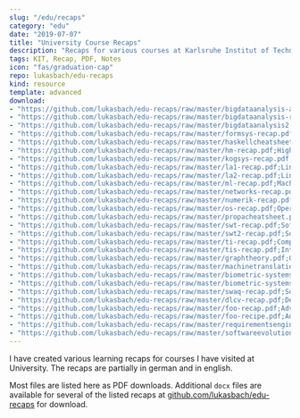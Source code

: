```yaml
---
slug: "/edu/recaps"
category: "edu"
date: "2019-07-07"
title: "University Course Recaps"
description: "Recaps for various courses at Karlsruhe Institut of Technology for the computer science degree. Partially in english and german."
tags: KIT, Recap, PDF, Notes
icon: "fas/graduation-cap"
repo: lukasbach/edu-recaps
kind: resource
template: advanced
download:
- "https://github.com/lukasbach/edu-recaps/raw/master/bigdataanalysis-algorithms.pdf;Big Data Analytics - Algorithms (Analyse großer Datenbestände)"
- "https://github.com/lukasbach/edu-recaps/raw/master/bigdataanalysis-recap.pdf;Big Data Analytics - Recap"
- "https://github.com/lukasbach/edu-recaps/raw/master/bigdataanalysis2-recap.pdf;Big Data Analytics 2 - Recap"
- "https://github.com/lukasbach/edu-recaps/raw/master/formsys-recap.pdf;Formal Systems"
- "https://github.com/lukasbach/edu-recaps/raw/master/haskellcheatsheet.pdf;Haskell Cheatsheet"
- "https://github.com/lukasbach/edu-recaps/raw/master/hm-recap.pdf;Higher Mathematics 1+2"
- "https://github.com/lukasbach/edu-recaps/raw/master/kogsys-recap.pdf;Cognitive Systems"
- "https://github.com/lukasbach/edu-recaps/raw/master/la1-recap.pdf;Linear Algebra 1"
- "https://github.com/lukasbach/edu-recaps/raw/master/la2-recap.pdf;Linear Algebra 2"
- "https://github.com/lukasbach/edu-recaps/raw/master/ml-recap.pdf;Machine Learning"
- "https://github.com/lukasbach/edu-recaps/raw/master/networks-recap.pdf;Introduction to Computer Networks"
- "https://github.com/lukasbach/edu-recaps/raw/master/numerik-recap.pdf;Numerics"
- "https://github.com/lukasbach/edu-recaps/raw/master/os-recap.pdf;Operating Systems"
- "https://github.com/lukasbach/edu-recaps/raw/master/propacheatsheet.pdf;Programming Paradigms (Cheatsheet)"
- "https://github.com/lukasbach/edu-recaps/raw/master/swt-recap.pdf;Software Engineering 1"
- "https://github.com/lukasbach/edu-recaps/raw/master/swt2-recap.pdf;Software Engineering 2"
- "https://github.com/lukasbach/edu-recaps/raw/master/ti-recap.pdf;Computer Engineering (Technische Informatik)"
- "https://github.com/lukasbach/edu-recaps/raw/master/tis-recap.pdf;Integrated Information Systems for Engineers (Technische Informationssysteme)"
- "https://github.com/lukasbach/edu-recaps/raw/master/graphtheory.pdf;Graph Theory Script/Transcript"
- "https://github.com/lukasbach/edu-recaps/raw/master/machinetranslation.pdf;Machine Translation"
- "https://github.com/lukasbach/edu-recaps/raw/master/biometric-systems-recap.pdf;Biometric Systems for Person Identification (Recap)"
- "https://github.com/lukasbach/edu-recaps/raw/master/biometric-systems-topics.pdf;Biometric Systems for Person Identification (Topic overview)"
- "https://github.com/lukasbach/edu-recaps/raw/master/swaq-recap.pdf;Software Architecture and Quality (SWAQ)"
- "https://github.com/lukasbach/edu-recaps/raw/master/dlcv-recap.pdf;Deep Learning for Computer Vision"
- "https://github.com/lukasbach/edu-recaps/raw/master/foo-recap.pdf;Advanced object orientation recap (FOO)"
- "https://github.com/lukasbach/edu-recaps/raw/master/foo-recipe.pdf;Advanced object orientation short recap (FOO)"
- "https://github.com/lukasbach/edu-recaps/raw/master/requirementsengineering-recap.pdf;Requirements engineering"
- "https://github.com/lukasbach/edu-recaps/raw/master/softwareevolution-recap.pdf;Software Evolution handwritten recap"
---
```


I have created various learning recaps for courses I have visited at University. The recaps
are partially in german and in english.

Most files are listed here as PDF downloads. Additional ``docx`` files are available
for several of the listed recaps at [github.com/lukasbach/edu-recaps](https://github.com/lukasbach/edu-recaps)
for download.